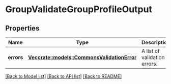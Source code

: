 # GroupValidateGroupProfileOutput

## Properties

Name | Type | Description | Notes
------------ | ------------- | ------------- | -------------
**errors** | [**Vec<crate::models::CommonsValidationError>**](CommonsValidationError.md) | A list of validation errors. | 

[[Back to Model list]](../README.md#documentation-for-models) [[Back to API list]](../README.md#documentation-for-api-endpoints) [[Back to README]](../README.md)


